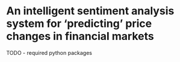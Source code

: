 # An intelligent sentiment analysis system for ‘predicting’ price changes in financial markets

TODO - required python packages